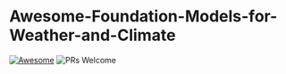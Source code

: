 # Awesome-Foundation-Models-for-Weather-and-Climate

[![Awesome](https://awesome.re/badge.svg)](https://awesome.re) 
![PRs Welcome](https://img.shields.io/badge/PRs-Welcome-green) 
